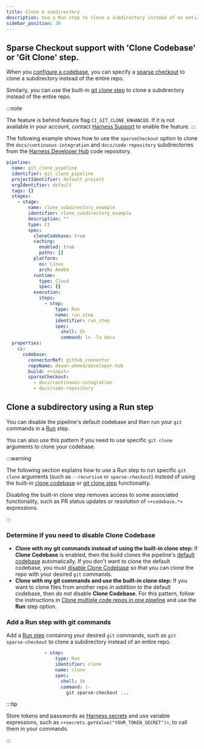 ```yaml
---
title: Clone a subdirectory
description: Use a Run step to clone a subdirectory instead of an entire repo.
sidebar_position: 30
---
```



## Sparse Checkout support with 'Clone Codebase' or 'Git Clone' step. 


When you [configure a codebase](./create-and-configure-a-codebase.md), you can specify a [sparse checkout](https://git-scm.com/docs/git-sparse-checkout#_internalscone_pattern_set) to clone a subdirectory instead of the entire repo.


Similarly, you can use the built-in [git clone step](./git-clone-step) to clone a subdirectory instead of the entire repo.

:::note

The feature is behind feature flag `CI_GIT_CLONE_ENHANCED`. If it is not available in your account, contact [Harness Support](mailto:support@harness.io) to enable the feature.
:::

The following example shows how to use the `sparseCheckout` option to clone the `docs/continuous-integration` and `docs/code-repository` subdirectories from the [Harness Developer Hub](https://github.com/harness/developer-hub) code repository.

```yaml
pipeline:
  name: git_clone_pipeline
  identifier: git_clone_pipeline
  projectIdentifier: default_project
  orgIdentifier: default
  tags: {}
  stages:
    - stage:
        name: clone_subdirectory_example
        identifier: clone_subdirectory_example
        description: ""
        type: CI
        spec:
          cloneCodebase: true
          caching:
            enabled: true
            paths: []
          platform:
            os: Linux
            arch: Amd64
          runtime:
            type: Cloud
            spec: {}
          execution:
            steps:
              - step:
                  type: Run
                  name: run_step
                  identifier: run_step
                  spec:
                    shell: Sh
                    command: ls -la docs
  properties:
    ci:
      codebase:
        connectorRef: github_connector
        repoName: dewan-ahmed/developer-hub
        build: <+input>
        sparseCheckout:
          - docs/continuous-integration
          - docs/code-repository
```

## Clone a subdirectory using a Run step

You can disable the pipeline's default codebase and then run your `git` commands in a [Run](../../../continuous-delivery/x-platform-cd-features/cd-steps/containerized-steps/run-step/) step.

You can also use this pattern if you need to use specific `git clone` arguments to clone your codebase.

:::warning

The following section explains how to use a Run step to run specific `git clone` arguments (such as `--recursive` or `sparse-checkout`) *instead* of using the built-in [clone codebase](./create-and-configure-a-codebase.md) or [git clone step](../../../continuous-delivery/x-platform-cd-features/cd-steps/containerized-steps/git-clone-step.md) functionality.

Disabling the built-in clone step removes access to some associated functionality, such as PR status updates or resolution of `<+codebase.*>` expressions.

:::

### Determine if you need to disable Clone Codebase

* **Clone with my git commands instead of using the built-in clone step:** If **Clone Codebase** is enabled, then the build clones the pipeline's [default codebase](./create-and-configure-a-codebase.md#configure-the-default-codebase) automatically. If you don't want to clone the default codebase, you must [disable Clone Codebase](./create-and-configure-a-codebase.md#disable-clone-codebase-for-specific-stages) so that you can clone the repo with your desired `git` commands.
* **Clone with my git commands and use the built-in clone step:** If you want to clone files from another repo *in addition to* the default codebase, then *do not* disable **Clone Codebase**. For this pattern, follow the instructions in [Clone multiple code repos in one pipeline](./clone-and-process-multiple-codebases-in-the-same-pipeline.md) and use the **Run** step option.

### Add a Run step with git commands

Add a [Run step](../run-step-settings.md) containing your desired `git` commands, such as `git sparse-checkout` to clone a subdirectory instead of an entire repo.

```yaml
              - step:
                  type: Run
                  identifier: clone
                  name: clone
                  spec:
                    shell: Sh
                    command: |-
                      git sparse-checkout ...
```

:::tip

Store tokens and passwords as [Harness secrets](/docs/category/secrets) and use variable expressions, such as `<+secrets.getValue("YOUR_TOKEN_SECRET")>`, to call them in your commands.

:::

